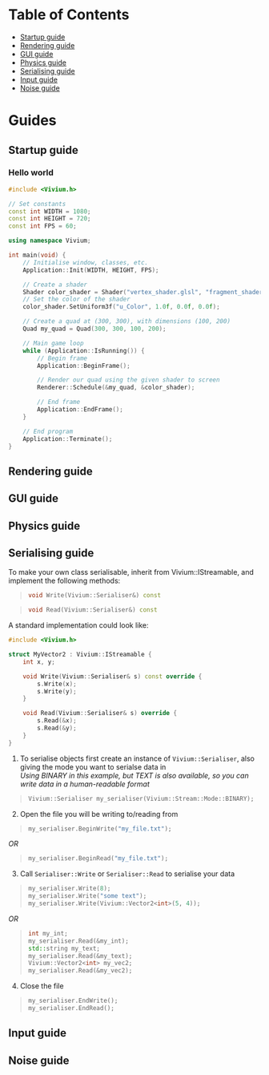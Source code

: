 # Table of Contents

- [ Startup guide ](#StartupGuide)
- [ Rendering guide ](#RenderingGuide)
- [ GUI guide ](#GUIGuide)
- [ Physics guide ](#PhysicsGuide)
- [ Serialising guide ](#SerialisingGuide)
- [ Input guide ](#InputGuide)
- [ Noise guide ](#NoiseGuide)

# Guides
<a name="StartupGuide"></a>
## Startup guide

### Hello world

```c++
#include <Vivium.h>

// Set constants
const int WIDTH = 1080;
const int HEIGHT = 720;
const int FPS = 60;

using namespace Vivium;

int main(void) {
	// Initialise window, classes, etc.
	Application::Init(WIDTH, HEIGHT, FPS);

	// Create a shader
	Shader color_shader = Shader("vertex_shader.glsl", "fragment_shader.glsl");
	// Set the color of the shader
	color_shader.SetUniform3f("u_Color", 1.0f, 0.0f, 0.0f);

	// Create a quad at (300, 300), with dimensions (100, 200)
	Quad my_quad = Quad(300, 300, 100, 200);

	// Main game loop
	while (Application::IsRunning()) {
		// Begin frame
		Application::BeginFrame();

		// Render our quad using the given shader to screen
		Renderer::Schedule(&my_quad, &color_shader);

		// End frame
		Application::EndFrame();
	}

	// End program
	Application::Terminate();
}
```

<a name="RenderingGuide"></a>
## Rendering guide
<a name="GUIGuide"></a>
## GUI guide
<a name="PhysicsGuide"></a>
## Physics guide
<a name="SerialisingGuide"></a>
## Serialising guide

To make your own class serialisable, inherit from Vivium::IStreamable, and implement the following methods:
>```c++
>void Write(Vivium::Serialiser&) const
>```

>```c++
>void Read(Vivium::Serialiser&) const
>```

A standard implementation could look like:
```c++
#include <Vivium.h>

struct MyVector2 : Vivium::IStreamable {
	int x, y;

	void Write(Vivium::Serialiser& s) const override {
		s.Write(x);
		s.Write(y);
	}

	void Read(Vivium::Serialiser& s) override {
		s.Read(&x);
		s.Read(&y);
	}
}
```

1. To serialise objects first create an instance of `Vivium::Serialiser`, also giving the mode you want to serialse data in  
*Using BINARY in this example, but TEXT is also available, so you can write data in a human-readable format*
>```c++
>Vivium::Serialiser my_serialiser(Vivium::Stream::Mode::BINARY);
>```

2. Open the file you will be writing to/reading from
>```c++
>my_serialiser.BeginWrite("my_file.txt");
>```

*OR*

>```c++
>my_serialiser.BeginRead("my_file.txt");
>```

3. Call `Serialiser::Write` or `Serialiser::Read` to serialise your data

>```c++
>my_serialiser.Write(8);
>my_serialiser.Write("some text");
>my_serialiser.Write(Vivium::Vector2<int>(5, 4));
>```

*OR*

>```c++
>int my_int;
>my_serialiser.Read(&my_int);
>std::string my_text;
>my_serialiser.Read(&my_text);
>Vivium::Vector2<int> my_vec2;
>my_serialiser.Read(&my_vec2);
>```

4. Close the file
>```c++
>my_serialiser.EndWrite();
>my_serialiser.EndRead();
>```

<a name="InputGuide"></a>
## Input guide
<a name="NoiseGuide"></a>
## Noise guide
